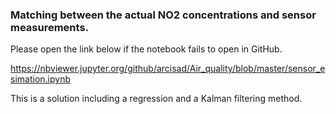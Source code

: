 ### Matching between the actual NO2 concentrations and sensor measurements.
Please open the link below if the notebook fails to open in GitHub.

https://nbviewer.jupyter.org/github/arcisad/Air_quality/blob/master/sensor_esimation.ipynb

This is a solution including a regression and a Kalman filtering method.
